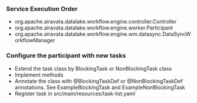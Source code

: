 ### Service Execution Order

* org.apache.airavata.datalake.workflow.engine.controller.Controller
* org.apache.airavata.datalake.workflow.engine.worker.Participant
* org.apache.airavata.datalake.workflow.engine.wm.datasync.DataSyncWorkflowManager

### Configure the participant with new tasks

* Extend the task class by BlockingTask or NonBlockingTask class
* Implement methods
* Annotate the class with @BlockingTaskDef or @NonBlockingTaskDef annotations. See ExampleBlockingTask and ExampleNonBlockingTask
* Register task in src/main/resources/task-list.yaml

